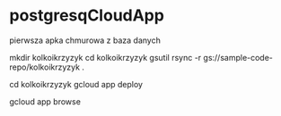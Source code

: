 # postgresqCloudApp
pierwsza apka chmurowa z baza danych

mkdir kolkoikrzyzyk
cd kolkoikrzyzyk
gsutil rsync -r gs://sample-code-repo/kolkoikrzyzyk .


cd kolkoikrzyzyk
gcloud app deploy

gcloud app browse

